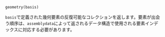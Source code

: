 ```
geometry(basis)
```

`basis`で定義された幾何要素の反復可能なコレクションを返します。要素が出会う順序は、`assemblydata`によって返されるデータ構造で使用される要素インデックスに対応する必要があります。
